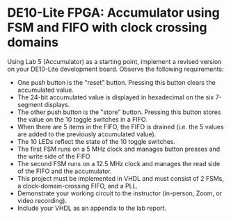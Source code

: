 # DE10-Lite FPGA: Accumulator using FSM and FIFO with clock crossing domains

Using Lab 5 (Accumulator) as a starting point, implement a revised version on your DE10-Lite development board.  Observe the following requirements:

- One push button is the "reset" button.  Pressing this button clears the accumulated value.
- The 24-bit accumulated value is displayed in hexadecimal on the six 7-segment displays.
- The other push button is the "store" button.  Pressing this button stores the value on the 10 toggle switches in a FIFO.
- When there are 5 items in the FIFO, the FIFO is drained (i.e. the 5 values are added to the previously accumulated value).
- The 10 LEDs reflect the state of the 10 toggle switches.
- The first FSM runs on a 5 MHz clock and manages button presses and the write side of the FIFO
- The second FSM runs on a 12.5 MHz clock and manages the read side of the FIFO and the accumulator.
- This project must be implemented in VHDL and must consist of 2 FSMs, a clock-domain-crossing FIFO, and a PLL.
- Demonstrate your working circuit to the instructor (in-person, Zoom, or video recording).
- Include your VHDL as an appendix to the lab report.
